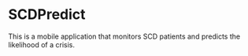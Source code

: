 # SCDPredict
This is a mobile application that monitors SCD patients and predicts the likelihood of a crisis.
